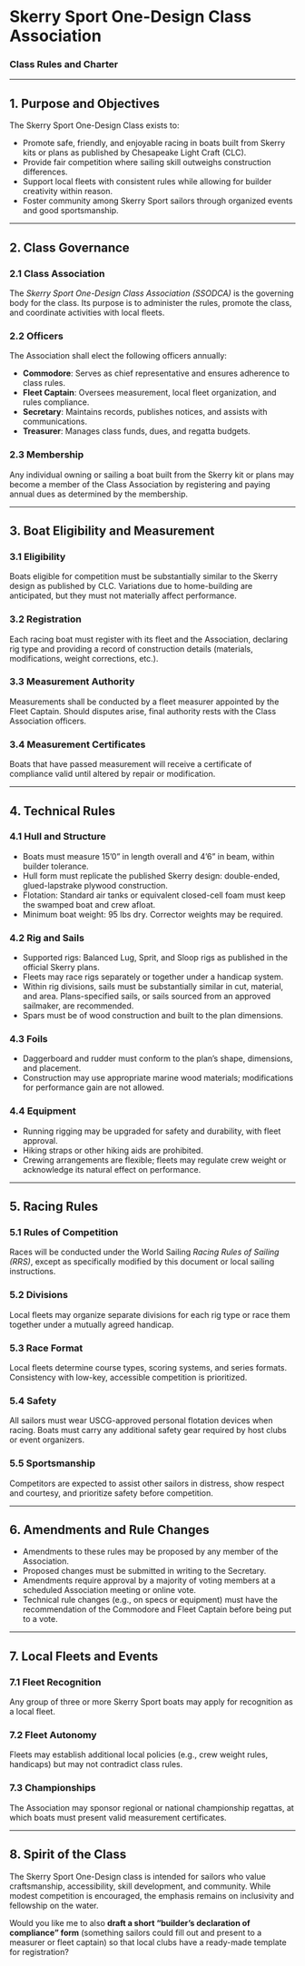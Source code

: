 # Skerry Sport One-Design Class Association

### Class Rules and Charter


***

## 1. Purpose and Objectives

The Skerry Sport One-Design Class exists to:

- Promote safe, friendly, and enjoyable racing in boats built from Skerry kits or plans as published by Chesapeake Light Craft (CLC).
- Provide fair competition where sailing skill outweighs construction differences.
- Support local fleets with consistent rules while allowing for builder creativity within reason.
- Foster community among Skerry Sport sailors through organized events and good sportsmanship.

***

## 2. Class Governance

### 2.1 Class Association

The *Skerry Sport One-Design Class Association (SSODCA)* is the governing body for the class. Its purpose is to administer the rules, promote the class, and coordinate activities with local fleets.

### 2.2 Officers

The Association shall elect the following officers annually:

- **Commodore**: Serves as chief representative and ensures adherence to class rules.
- **Fleet Captain**: Oversees measurement, local fleet organization, and rules compliance.
- **Secretary**: Maintains records, publishes notices, and assists with communications.
- **Treasurer**: Manages class funds, dues, and regatta budgets.


### 2.3 Membership

Any individual owning or sailing a boat built from the Skerry kit or plans may become a member of the Class Association by registering and paying annual dues as determined by the membership.

***

## 3. Boat Eligibility and Measurement

### 3.1 Eligibility

Boats eligible for competition must be substantially similar to the Skerry design as published by CLC. Variations due to home-building are anticipated, but they must not materially affect performance.

### 3.2 Registration

Each racing boat must register with its fleet and the Association, declaring rig type and providing a record of construction details (materials, modifications, weight corrections, etc.).

### 3.3 Measurement Authority

Measurements shall be conducted by a fleet measurer appointed by the Fleet Captain. Should disputes arise, final authority rests with the Class Association officers.

### 3.4 Measurement Certificates

Boats that have passed measurement will receive a certificate of compliance valid until altered by repair or modification.

***

## 4. Technical Rules

### 4.1 Hull and Structure

- Boats must measure 15’0” in length overall and 4’6” in beam, within builder tolerance.
- Hull form must replicate the published Skerry design: double-ended, glued-lapstrake plywood construction.
- Flotation: Standard air tanks or equivalent closed-cell foam must keep the swamped boat and crew afloat.
- Minimum boat weight: 95 lbs dry. Corrector weights may be required.


### 4.2 Rig and Sails

- Supported rigs: Balanced Lug, Sprit, and Sloop rigs as published in the official Skerry plans.
- Fleets may race rigs separately or together under a handicap system.
- Within rig divisions, sails must be substantially similar in cut, material, and area. Plans-specified sails, or sails sourced from an approved sailmaker, are recommended.
- Spars must be of wood construction and built to the plan dimensions.


### 4.3 Foils

- Daggerboard and rudder must conform to the plan’s shape, dimensions, and placement.
- Construction may use appropriate marine wood materials; modifications for performance gain are not allowed.


### 4.4 Equipment

- Running rigging may be upgraded for safety and durability, with fleet approval.
- Hiking straps or other hiking aids are prohibited.
- Crewing arrangements are flexible; fleets may regulate crew weight or acknowledge its natural effect on performance.

***

## 5. Racing Rules

### 5.1 Rules of Competition

Races will be conducted under the World Sailing *Racing Rules of Sailing (RRS)*, except as specifically modified by this document or local sailing instructions.

### 5.2 Divisions

Local fleets may organize separate divisions for each rig type or race them together under a mutually agreed handicap.

### 5.3 Race Format

Local fleets determine course types, scoring systems, and series formats. Consistency with low-key, accessible competition is prioritized.

### 5.4 Safety

All sailors must wear USCG-approved personal flotation devices when racing. Boats must carry any additional safety gear required by host clubs or event organizers.

### 5.5 Sportsmanship

Competitors are expected to assist other sailors in distress, show respect and courtesy, and prioritize safety before competition.

***

## 6. Amendments and Rule Changes

- Amendments to these rules may be proposed by any member of the Association.
- Proposed changes must be submitted in writing to the Secretary.
- Amendments require approval by a majority of voting members at a scheduled Association meeting or online vote.
- Technical rule changes (e.g., on specs or equipment) must have the recommendation of the Commodore and Fleet Captain before being put to a vote.

***

## 7. Local Fleets and Events

### 7.1 Fleet Recognition

Any group of three or more Skerry Sport boats may apply for recognition as a local fleet.

### 7.2 Fleet Autonomy

Fleets may establish additional local policies (e.g., crew weight rules, handicaps) but may not contradict class rules.

### 7.3 Championships

The Association may sponsor regional or national championship regattas, at which boats must present valid measurement certificates.

***

## 8. Spirit of the Class

The Skerry Sport One-Design class is intended for sailors who value craftsmanship, accessibility, skill development, and community. While modest competition is encouraged, the emphasis remains on inclusivity and fellowship on the water.

Would you like me to also **draft a short “builder’s declaration of compliance” form** (something sailors could fill out and present to a measurer or fleet captain) so that local clubs have a ready-made template for registration?

